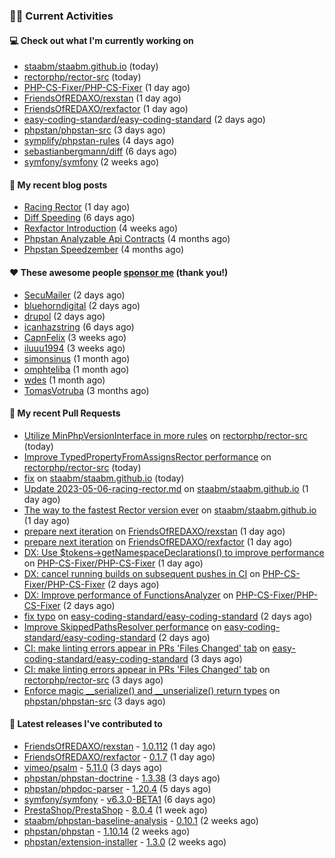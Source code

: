 ### 👨‍💻 Current Activities


#### 💻 Check out what I'm currently working on

- [staabm/staabm.github.io](https://github.com/staabm/staabm.github.io) (today)
- [rectorphp/rector-src](https://github.com/rectorphp/rector-src) (today)
- [PHP-CS-Fixer/PHP-CS-Fixer](https://github.com/PHP-CS-Fixer/PHP-CS-Fixer) (1 day ago)
- [FriendsOfREDAXO/rexstan](https://github.com/FriendsOfREDAXO/rexstan) (1 day ago)
- [FriendsOfREDAXO/rexfactor](https://github.com/FriendsOfREDAXO/rexfactor) (1 day ago)
- [easy-coding-standard/easy-coding-standard](https://github.com/easy-coding-standard/easy-coding-standard) (2 days ago)
- [phpstan/phpstan-src](https://github.com/phpstan/phpstan-src) (3 days ago)
- [symplify/phpstan-rules](https://github.com/symplify/phpstan-rules) (4 days ago)
- [sebastianbergmann/diff](https://github.com/sebastianbergmann/diff) (6 days ago)
- [symfony/symfony](https://github.com/symfony/symfony) (2 weeks ago)


#### 📜 My recent blog posts

- [Racing Rector](https://staabm.github.io/2023/05/06/racing-rector.html) (1 day ago)
- [Diff Speeding](https://staabm.github.io/2023/05/01/diff-speeding.html) (6 days ago)
- [Rexfactor Introduction](https://staabm.github.io/2023/04/09/rexfactor-introduction.html) (4 weeks ago)
- [Phpstan Analyzable Api Contracts](https://staabm.github.io/2022/12/29/phpstan-analyzable-api-contracts.html) (4 months ago)
- [Phpstan Speedzember](https://staabm.github.io/2022/12/23/phpstan-speedzember.html) (4 months ago)


#### ❤️ These awesome people [sponsor me](https://github.com/sponsors/staabm) (thank you!)

- [SecuMailer](https://github.com/SecuMailer) (2 days ago)
- [bluehorndigital](https://github.com/bluehorndigital) (2 days ago)
- [drupol](https://github.com/drupol) (2 days ago)
- [icanhazstring](https://github.com/icanhazstring) (6 days ago)
- [CapnFelix](https://github.com/CapnFelix) (3 weeks ago)
- [iluuu1994](https://github.com/iluuu1994) (3 weeks ago)
- [simonsinus](https://github.com/simonsinus) (1 month ago)
- [omphteliba](https://github.com/omphteliba) (1 month ago)
- [wdes](https://github.com/wdes) (1 month ago)
- [TomasVotruba](https://github.com/TomasVotruba) (3 months ago)


#### 🔨 My recent Pull Requests

- [Utilize MinPhpVersionInterface in more rules](https://github.com/rectorphp/rector-src/pull/3752) on [rectorphp/rector-src](https://github.com/rectorphp/rector-src) (today)
- [Improve TypedPropertyFromAssignsRector performance](https://github.com/rectorphp/rector-src/pull/3749) on [rectorphp/rector-src](https://github.com/rectorphp/rector-src) (today)
- [fix](https://github.com/staabm/staabm.github.io/pull/68) on [staabm/staabm.github.io](https://github.com/staabm/staabm.github.io) (today)
- [Update 2023-05-06-racing-rector.md](https://github.com/staabm/staabm.github.io/pull/67) on [staabm/staabm.github.io](https://github.com/staabm/staabm.github.io) (1 day ago)
- [The way to the fastest Rector version ever](https://github.com/staabm/staabm.github.io/pull/66) on [staabm/staabm.github.io](https://github.com/staabm/staabm.github.io) (1 day ago)
- [prepare next iteration](https://github.com/FriendsOfREDAXO/rexstan/pull/497) on [FriendsOfREDAXO/rexstan](https://github.com/FriendsOfREDAXO/rexstan) (1 day ago)
- [prepare next iteration](https://github.com/FriendsOfREDAXO/rexfactor/pull/81) on [FriendsOfREDAXO/rexfactor](https://github.com/FriendsOfREDAXO/rexfactor) (1 day ago)
- [DX: Use $tokens-&gt;getNamespaceDeclarations() to improve performance](https://github.com/PHP-CS-Fixer/PHP-CS-Fixer/pull/6942) on [PHP-CS-Fixer/PHP-CS-Fixer](https://github.com/PHP-CS-Fixer/PHP-CS-Fixer) (1 day ago)
- [DX: cancel running builds on subsequent pushes in CI](https://github.com/PHP-CS-Fixer/PHP-CS-Fixer/pull/6940) on [PHP-CS-Fixer/PHP-CS-Fixer](https://github.com/PHP-CS-Fixer/PHP-CS-Fixer) (2 days ago)
- [DX: Improve performance of FunctionsAnalyzer](https://github.com/PHP-CS-Fixer/PHP-CS-Fixer/pull/6939) on [PHP-CS-Fixer/PHP-CS-Fixer](https://github.com/PHP-CS-Fixer/PHP-CS-Fixer) (2 days ago)
- [fix typo](https://github.com/easy-coding-standard/easy-coding-standard/pull/81) on [easy-coding-standard/easy-coding-standard](https://github.com/easy-coding-standard/easy-coding-standard) (2 days ago)
- [Improve SkippedPathsResolver performance](https://github.com/easy-coding-standard/easy-coding-standard/pull/80) on [easy-coding-standard/easy-coding-standard](https://github.com/easy-coding-standard/easy-coding-standard) (2 days ago)
- [CI: make linting errors appear in PRs &#39;Files Changed&#39; tab](https://github.com/easy-coding-standard/easy-coding-standard/pull/79) on [easy-coding-standard/easy-coding-standard](https://github.com/easy-coding-standard/easy-coding-standard) (3 days ago)
- [CI: make linting errors appear in PRs &#39;Files Changed&#39; tab](https://github.com/rectorphp/rector-src/pull/3729) on [rectorphp/rector-src](https://github.com/rectorphp/rector-src) (3 days ago)
- [Enforce magic __serialize() and __unserialize() return types](https://github.com/phpstan/phpstan-src/pull/2372) on [phpstan/phpstan-src](https://github.com/phpstan/phpstan-src) (3 days ago)


#### 🔭 Latest releases I've contributed to

- [FriendsOfREDAXO/rexstan](https://github.com/FriendsOfREDAXO/rexstan) - [1.0.112](https://github.com/FriendsOfREDAXO/rexstan/releases/tag/1.0.112) (1 day ago)
- [FriendsOfREDAXO/rexfactor](https://github.com/FriendsOfREDAXO/rexfactor) - [0.1.7](https://github.com/FriendsOfREDAXO/rexfactor/releases/tag/0.1.7) (1 day ago)
- [vimeo/psalm](https://github.com/vimeo/psalm) - [5.11.0](https://github.com/vimeo/psalm/releases/tag/5.11.0) (3 days ago)
- [phpstan/phpstan-doctrine](https://github.com/phpstan/phpstan-doctrine) - [1.3.38](https://github.com/phpstan/phpstan-doctrine/releases/tag/1.3.38) (3 days ago)
- [phpstan/phpdoc-parser](https://github.com/phpstan/phpdoc-parser) - [1.20.4](https://github.com/phpstan/phpdoc-parser/releases/tag/1.20.4) (5 days ago)
- [symfony/symfony](https://github.com/symfony/symfony) - [v6.3.0-BETA1](https://github.com/symfony/symfony/releases/tag/v6.3.0-BETA1) (6 days ago)
- [PrestaShop/PrestaShop](https://github.com/PrestaShop/PrestaShop) - [8.0.4](https://github.com/PrestaShop/PrestaShop/releases/tag/8.0.4) (1 week ago)
- [staabm/phpstan-baseline-analysis](https://github.com/staabm/phpstan-baseline-analysis) - [0.10.1](https://github.com/staabm/phpstan-baseline-analysis/releases/tag/0.10.1) (2 weeks ago)
- [phpstan/phpstan](https://github.com/phpstan/phpstan) - [1.10.14](https://github.com/phpstan/phpstan/releases/tag/1.10.14) (2 weeks ago)
- [phpstan/extension-installer](https://github.com/phpstan/extension-installer) - [1.3.0](https://github.com/phpstan/extension-installer/releases/tag/1.3.0) (2 weeks ago)
